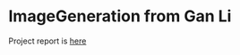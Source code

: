 # ImageGeneration from Gan Li
Project report is [here](https://github.com/Lavie669/ImageGeneration/blob/master/ImageGeneration_GanLi.ipynb)
